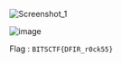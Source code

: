 ![Screenshot_1](https://github.com/YourCH0ICE/CTF-Write-ups/assets/127401530/0cfb7940-0948-46f3-af39-ef48c973e1f2)


![image](https://github.com/YourCH0ICE/CTF-Write-ups/assets/127401530/9b60329b-74f2-4db2-9047-494e98748215)

Flag : ```BITSCTF{DFIR_r0ck55}``` 


